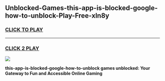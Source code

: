 
## Unblocked-Games-this-app-is-blocked-google-how-to-unblock-Play-Free-xln8y
<h3>
<a href="https://premium76.site?title=this-app-is-blocked-google-how-to-unblock&ref=12A">CLICK TO PLAY</a></h3>
<hr>

<h3>
<a href="https://premium76.site?title=this-app-is-blocked-google-how-to-unblock&ref=12A">CLICK 2 PLAY</a>
  
</h3>

<a href="https://premium76.site?title=this-app-is-blocked-google-how-to-unblock&ref=12A"><img src="https://clearcache.store/games.png"></a>


**this-app-is-blocked-google-how-to-unblock games unblocked: Your Gateway to Fun and Accessible Online Gaming**
